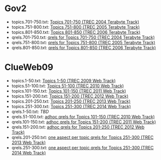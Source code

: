 Gov2
====

+ topics.701-750.txt: [Topics 701-750 (TREC 2004 Terabyte Track)](http://trec.nist.gov/data/terabyte/04/04topics.701-750.txt)
+ topics.751-800.txt: [Topics 751-800 (TREC 2005 Terabyte Track)](http://trec.nist.gov/data/terabyte/05/05.topics.751-800.txt)
+ topics.801-850.txt: [Topics 801-850 (TREC 2006 Terabyte Track)](http://trec.nist.gov/data/terabyte/06/06.topics.801-850.txt)
+ qrels.701-750.txt: [qrels for Topics 701-750 (TREC 2004 Terabyte Track)](http://trec.nist.gov/data/terabyte/04/04.qrels.12-Nov-04)
+ qrels.751-800.txt: [qrels for Topics 751-800 (TREC 2005 Terabyte Track)](http://trec.nist.gov/data/terabyte/05/05.adhoc_qrels)
+ qrels.801-850.txt: [qrels for Topics 801-850 (TREC 2006 Terabyte Track)](http://trec.nist.gov/data/terabyte/06/qrels.tb06.top50)

ClueWeb09
=========

+ topics.1-50.txt:    [Topics 1-50 (TREC 2009 Web Track)](http://trec.nist.gov/data/web/09/wt09.topics.full.xml)
+ topics.51-100.txt:  [Topics 51-100 (TREC 2010 Web Track)](http://trec.nist.gov/data/web/10/wt2010-topics.xml)
+ topics.101-150.txt: [Topics 101-150 (TREC 2011 Web Track)](http://trec.nist.gov/data/web/11/full-topics.xml)
+ topics.151-200.txt: [Topics 151-200 (TREC 2012 Web Track)](http://trec.nist.gov/data/web/12/full-topics.xml)
+ topics.201-250.txt: [Topics 201-250 (TREC 2013 Web Track)](http://trec.nist.gov/data/web/2013/trec2013-topics.xml)
+ topics.251-300.txt: [Topics 251-300 (TREC 2014 Web Track)](http://trec.nist.gov/data/web/2014/trec2014-topics.xml)
+ qrels.1-50.txt:    _TBD_
+ qrels.51-100.txt:  [adhoc qrels for Topics 101-150 (TREC 2010 Web Track)](http://trec.nist.gov/data/web/10/10.adhoc-qrels.final)
+ qrels.101-150.txt: [adhoc qrels for Topics 151-200 (TREC 2011 Web Track)](http://trec.nist.gov/data/web/11/qrels.adhoc)
+ qrels.151-200.txt: [adhoc qrels for Topics 201-250 (TREC 2012 Web Track)](http://trec.nist.gov/data/web/12/qrels.adhoc)
+ qrels.201-250.txt: [one aspect per topic qrels for Topics 251-300 (TREC 2013 Web Track)](http://trec.nist.gov/data/web/2013/qrels.adhoc.txt)
+ qrels.251-300.txt: [one aspect per topic qrels for Topics 251-300 (TREC 2014 Web Track)](http://trec.nist.gov/data/web/2014/qrels.adhoc.txt)
